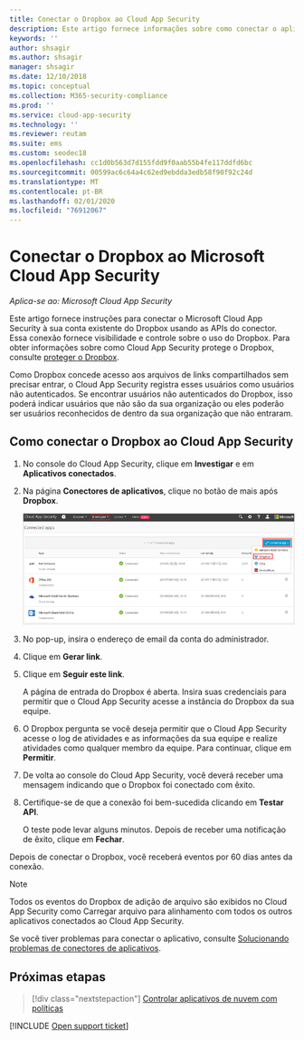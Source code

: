 ```yaml
---
title: Conectar o Dropbox ao Cloud App Security
description: Este artigo fornece informações sobre como conectar o aplicativo Dropbox ao Cloud App Security usando o conector de API para obter visibilidade e controle sobre o uso.
keywords: ''
author: shsagir
ms.author: shsagir
manager: shsagir
ms.date: 12/10/2018
ms.topic: conceptual
ms.collection: M365-security-compliance
ms.prod: ''
ms.service: cloud-app-security
ms.technology: ''
ms.reviewer: reutam
ms.suite: ems
ms.custom: seodec18
ms.openlocfilehash: cc1d0b563d7d155fdd9f0aab55b4fe117ddfd6bc
ms.sourcegitcommit: 00599ac6c64a4c62ed9ebdda3edb58f90f92c24d
ms.translationtype: MT
ms.contentlocale: pt-BR
ms.lasthandoff: 02/01/2020
ms.locfileid: "76912067"
---
```

# <a name="connect-dropbox-to-microsoft-cloud-app-security"></a>Conectar o Dropbox ao Microsoft Cloud App Security

*Aplica-se ao: Microsoft Cloud App Security*

Este artigo fornece instruções para conectar o Microsoft Cloud App Security à sua conta existente do Dropbox usando as APIs do conector. Essa conexão fornece visibilidade e controle sobre o uso do Dropbox. Para obter informações sobre como Cloud App Security protege o Dropbox, consulte [proteger o Dropbox](protect-dropbox.md).

Como Dropbox concede acesso aos arquivos de links compartilhados sem precisar entrar, o Cloud App Security registra esses usuários como usuários não autenticados. Se encontrar usuários não autenticados do Dropbox, isso poderá indicar usuários que não são da sua organização ou eles poderão ser usuários reconhecidos de dentro da sua organização que não entraram.

## <a name="how-to-connect-dropbox-to-cloud-app-security"></a>Como conectar o Dropbox ao Cloud App Security

1. No console do Cloud App Security, clique em **Investigar** e em **Aplicativos conectados**.

2. Na página **Conectores de aplicativos**, clique no botão de mais após **Dropbox**.

    ![conectar o Dropbox](media/connect-dropbox.png "conectar ao dropbox")

3. No pop-up, insira o endereço de email da conta do administrador.

4. Clique em **Gerar link**.

5. Clique em **Seguir este link**.

    A página de entrada do Dropbox é aberta. Insira suas credenciais para permitir que o Cloud App Security acesse a instância do Dropbox da sua equipe.

6. O Dropbox pergunta se você deseja permitir que o Cloud App Security acesse o log de atividades e as informações da sua equipe e realize atividades como qualquer membro da equipe. Para continuar, clique em **Permitir**.

7. De volta ao console do Cloud App Security, você deverá receber uma mensagem indicando que o Dropbox foi conectado com êxito.

8. Certifique-se de que a conexão foi bem-sucedida clicando em **Testar API**.

    O teste pode levar alguns minutos. Depois de receber uma notificação de êxito, clique em **Fechar**.

Depois de conectar o Dropbox, você receberá eventos por 60 dias antes da conexão.

> [!NOTE]
> Todos os eventos do Dropbox de adição de arquivo são exibidos no Cloud App Security como Carregar arquivo para alinhamento com todos os outros aplicativos conectados ao Cloud App Security.

Se você tiver problemas para conectar o aplicativo, consulte [Solucionando problemas de conectores de aplicativos](troubleshooting-api-connectors-using-error-messages.md).

## <a name="next-steps"></a>Próximas etapas

> [!div class="nextstepaction"]
> [Controlar aplicativos de nuvem com políticas](control-cloud-apps-with-policies.md)

[!INCLUDE [Open support ticket](includes/support.md)]
